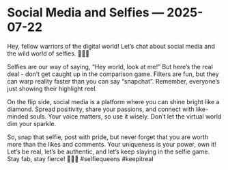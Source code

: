 # Social Media and Selfies — 2025-07-22

Hey, fellow warriors of the digital world! Let’s chat about social media and the wild world of selfies. 📸💁‍♀️

Selfies are our way of saying, “Hey world, look at me!” But here’s the real deal - don’t get caught up in the comparison game. Filters are fun, but they can warp reality faster than you can say “snapchat”. Remember, everyone’s just showing their highlight reel.

On the flip side, social media is a platform where you can shine bright like a diamond. Spread positivity, share your passions, and connect with like-minded souls. Your voice matters, so use it wisely. Don’t let the virtual world dim your sparkle.

So, snap that selfie, post with pride, but never forget that you are worth more than the likes and comments. Your uniqueness is your power, own it! Let’s be real, let’s be authentic, and let’s keep slaying in the selfie game. Stay fab, stay fierce! 💖✨🔥 #selfiequeens #keepitreal